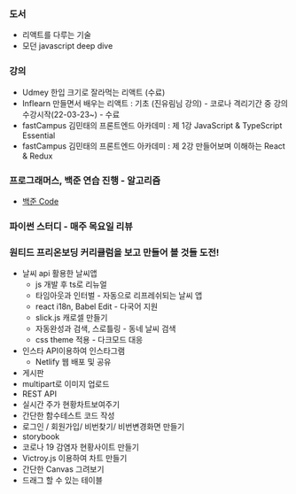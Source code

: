### 도서
 * 리액트를 다루는 기술
 * 모던 javascript deep dive

### 강의
 * Udmey 한입 크기로 잘라먹는 리액트 (수료) 
 * Inflearn 만들면서 배우는 리액트 : 기초 (진유림님 강의) - 코로나 격리기간 중 강의 수강시작(22-03-23~) - 수료
 * fastCampus 김민태의 프론트엔드 아카데미 : 제 1강 JavaScript & TypeScript Essential
 * fastCampus 김민태의 프론트엔드 아카데미 : 제 2강 만들어보며 이해하는 React & Redux

### 프로그래머스, 백준 연습 진행 - 알고리즘 
 * [백준 Code](https://github.com/AnGeeHwan/Backjoon-practice/tree/main/%EB%B0%B1%EC%A4%80)
 
### 파이썬 스터디 - 매주 목요일 리뷰

### 원티드 프리온보딩 커리큘럼을 보고 만들어 볼 것들 도전!
 * 날씨 api 활용한 날씨앱
   * js 개발 후 ts로 리뉴얼
   * 타임아웃과 인터벌 - 자동으로 리프레쉬되는 날씨 앱
   * react i18n, Babel Edit - 다국어 지원
   * slick.js 캐로셀 만들기
   * 자동완성과 검색, 스로틀링 - 동네 날씨 검색
   * css theme 적용 - 다크모드 대응
 * 인스타 API이용하여 인스타그램
   * Netlify 웹 배포 및 공유
 * 게시판
 * multipart로 이미지 업로드
 * REST API
 * 실시간 주가 현황차트보여주기
 * 간단한 함수테스트 코드 작성
 * 로그인 / 회원가입/ 비번찾기/ 비번변경화면 만들기
 * storybook 
 * 코로나 19 감염자 현황사이트 만들기
 * Victroy.js 이용하여 차트 만들기
 * 간단한 Canvas 그려보기
 * 드래그 할 수 있는 테이블
